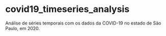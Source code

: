 # covid19_timeseries_analysis
Análise de séries temporais com os dados da COVID-19 no estado de São Paulo, em 2020.
